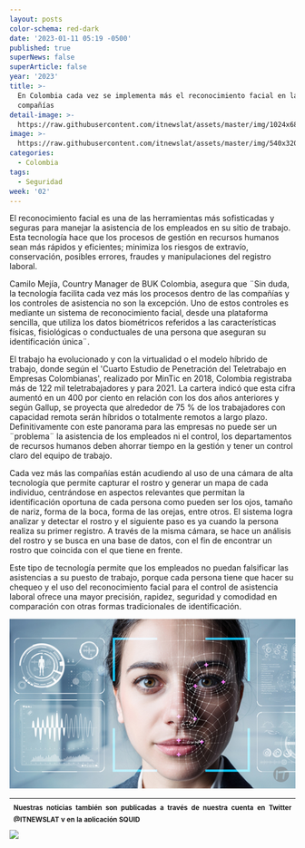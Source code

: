 ```yaml
---
layout: posts
color-schema: red-dark
date: '2023-01-11 05:19 -0500'
published: true
superNews: false
superArticle: false
year: '2023'
title: >-
  En Colombia cada vez se implementa más el reconocimiento facial en las
  compañías
detail-image: >-
  https://raw.githubusercontent.com/itnewslat/assets/master/img/1024x680/ReconocimientoFacial-g.jpg
image: >-
  https://raw.githubusercontent.com/itnewslat/assets/master/img/540x320/ReconocimientoFacial-p.jpg
categories:
  - Colombia
tags:
  - Seguridad
week: '02'
---
```

El reconocimiento facial es una de las herramientas más sofisticadas y seguras para manejar la asistencia de los empleados en su sitio de trabajo. Esta tecnología hace que los procesos de gestión en recursos humanos sean más rápidos y eficientes; minimiza los riesgos de extravío, conservación, posibles errores, fraudes y manipulaciones del registro laboral.

Camilo Mejía, Country Manager de BUK Colombia, asegura que ¨Sin duda, la tecnología facilita cada vez más los procesos dentro de las compañías y los controles de asistencia no son la excepción. Uno de estos controles es mediante un sistema de reconocimiento facial, desde una plataforma sencilla, que utiliza los datos biométricos referidos a las características físicas, fisiológicas o conductuales de una persona que aseguran su identificación única¨. 

El trabajo ha evolucionado y con la virtualidad o el modelo híbrido de trabajo, donde según el 'Cuarto Estudio de Penetración del Teletrabajo en Empresas Colombianas', realizado por MinTic en 2018, Colombia registraba más de 122 mil teletrabajadores y para 2021. La cartera indicó que esta cifra aumentó en un 400 por ciento en relación con los dos años anteriores y según Gallup, se proyecta que alrededor de 75 % de los trabajadores con capacidad remota serán híbridos o totalmente remotos a largo plazo. Definitivamente con este panorama para las empresas no puede ser un ¨problema¨ la asistencia de los empleados ni el control, los departamentos de recursos humanos deben ahorrar tiempo en la gestión y tener un control claro del equipo de trabajo.

Cada vez más las compañías están acudiendo al uso de una cámara de alta tecnología que permite capturar el rostro y generar un mapa de cada individuo, centrándose en aspectos relevantes que permitan la identificación oportuna de cada persona como pueden ser los ojos, tamaño de nariz, forma de la boca, forma de las orejas, entre otros. El sistema logra analizar y detectar el rostro y el siguiente paso es ya cuando la persona realiza su primer registro. A través de la misma cámara, se hace un análisis del rostro y se busca en una base de datos, con el fin de encontrar un rostro que coincida con el que tiene en frente. 

Este tipo de tecnología permite que los empleados no puedan falsificar las asistencias a su puesto de trabajo, porque cada persona tiene que hacer su chequeo y el uso del reconocimiento facial para el control de asistencia laboral ofrece una mayor precisión, rapidez, seguridad y comodidad en comparación con otras formas tradicionales de identificación. 

![](https://raw.githubusercontent.com/itnewslat/assets/master/img/540x320/ReconocimientoFacial-p.jpg)

<table style="height: 42px;" width="569">
<tbody>
<tr>
<td style="text-align: justify;"><sub><strong>Nuestras noticias también son publicadas a través de nuestra cuenta en Twitter <a href="https://twitter.com/itnewslat?lang=es">@ITNEWSLAT</a> y en la aplicación <a href="https://squidapp.co/en/">SQUID</a></strong></sub></td>
</tr>
</tbody>
</table>

<img src="https://tracker.metricool.com/c3po.jpg?hash=56f88a41e39ab42c063cc51676587a04"/>

